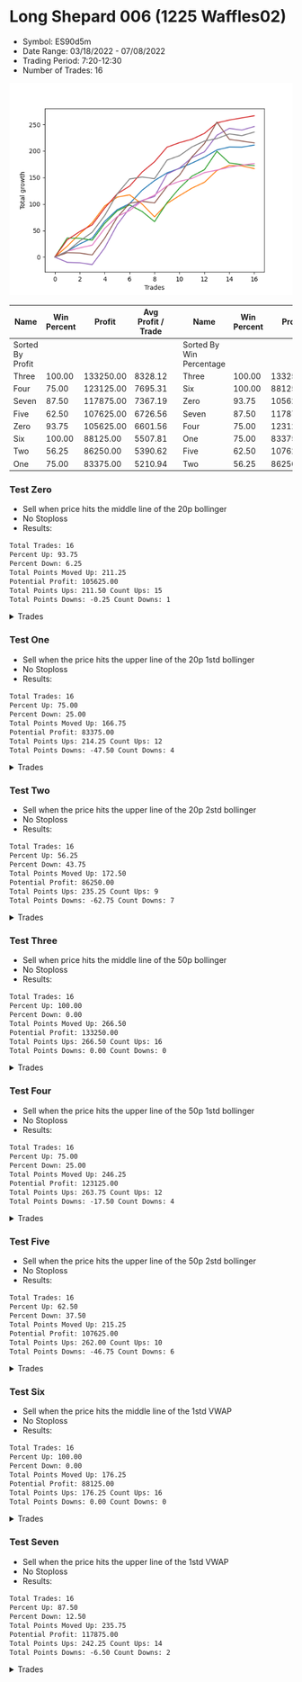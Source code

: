 # Long Shepard 006 (1225 Waffles02) 
- Symbol: ES90d5m
- Date Range: 03/18/2022 - 07/08/2022
- Trading Period: 7:20-12:30
- Number of Trades: 16

![Plot](LongShepard006(1225Waffles02)ES90d5m.png)

| Name | Win Percent | Profit | Avg Profit / Trade |     | Name | Win Percent | Profit | Avg Profit / Trade |
| ---- | ----------- | ------ | ------------------ | --- | ---- | ----------- | ------ | ------------------ |
| Sorted By <br> Profit | | | | | Sorted By <br> Win Percentage ||||
| Three | 100.00 | 133250.00 | 8328.12 |     | Three | 100.00 | 133250.00 | 8328.12 |
| Four | 75.00 | 123125.00 | 7695.31 |     | Six | 100.00 | 88125.00 | 5507.81 |
| Seven | 87.50 | 117875.00 | 7367.19 |     | Zero | 93.75 | 105625.00 | 6601.56 |
| Five | 62.50 | 107625.00 | 6726.56 |     | Seven | 87.50 | 117875.00 | 7367.19 |
| Zero | 93.75 | 105625.00 | 6601.56 |     | Four | 75.00 | 123125.00 | 7695.31 |
| Six | 100.00 | 88125.00 | 5507.81 |     | One | 75.00 | 83375.00 | 5210.94 |
| Two | 56.25 | 86250.00 | 5390.62 |     | Five | 62.50 | 107625.00 | 6726.56 |
| One | 75.00 | 83375.00 | 5210.94 |     | Two | 56.25 | 86250.00 | 5390.62 |

### Test Zero
* Sell when price hits the middle line of the 20p bollinger
* No Stoploss
* Results:
```
Total Trades: 16
Percent Up: 93.75
Percent Down: 6.25
Total Points Moved Up: 211.25
Potential Profit: 105625.00
Total Points Ups: 211.50 Count Ups: 15
Total Points Downs: -0.25 Count Downs: 1
```

<details><summary>Trades</summary>

<code>In: 2022-05-02 07:20:00		Out: 2022-05-02 07:25:10		Total Position Time: 05:10		Total Move Up: 11.00		Total to Date: 11.00</code> <br />
<code>In: 2022-05-03 11:45:00		Out: 2022-05-03 11:56:50		Total Position Time: 11:50		Total Move Up: 13.75		Total to Date: 24.75</code> <br />
<code>In: 2022-05-03 11:50:00		Out: 2022-05-03 11:56:50		Total Position Time: 06:50		Total Move Up: 11.00		Total to Date: 35.75</code> <br />
<code>In: 2022-05-04 11:40:00		Out: 2022-05-04 11:45:10		Total Position Time: 05:10		Total Move Up: 31.50		Total to Date: 67.25</code> <br />
<code>In: 2022-05-06 11:45:00		Out: 2022-05-06 11:50:20		Total Position Time: 05:20		Total Move Up: 22.00		Total to Date: 89.25</code> <br />
<code>In: 2022-05-06 11:50:00		Out: 2022-05-06 11:55:10		Total Position Time: 05:10		Total Move Up: 11.50		Total to Date: 100.75</code> <br />
<code>In: 2022-05-12 09:20:00		Out: 2022-05-12 09:33:10		Total Position Time: 13:10		Total Move Up: 25.25		Total to Date: 126.00</code> <br />
<code>In: 2022-05-12 09:25:00		Out: 2022-05-12 09:33:10		Total Position Time: 08:10		Total Move Up: 18.25		Total to Date: 144.25</code> <br />
<code>In: 2022-05-13 11:30:00		Out: 2022-05-13 11:51:50		Total Position Time: 21:50		Total Move Up: 14.50		Total to Date: 158.75</code> <br />
<code>In: 2022-05-17 11:40:00		Out: 2022-05-17 11:45:10		Total Position Time: 05:10		Total Move Up: 8.50		Total to Date: 167.25</code> <br />
<code>In: 2022-05-19 10:20:00		Out: 2022-05-19 10:44:05		Total Position Time: 24:05		Total Move Up: 10.00		Total to Date: 177.25</code> <br />
<code>In: 2022-05-19 10:55:00		Out: 2022-05-19 11:00:10		Total Position Time: 05:10		Total Move Up: 11.00		Total to Date: 188.25</code> <br />
<code>In: 2022-06-07 07:20:00		Out: 2022-06-07 07:28:10		Total Position Time: 08:10		Total Move Up: 13.75		Total to Date: 202.00</code> <br />
<code>In: 2022-06-08 07:20:00		Out: 2022-06-08 07:25:10		Total Position Time: 05:10		Total Move Up: 5.50		Total to Date: 207.50</code> <br />
<code>In: 2022-06-27 10:10:00		Out: 2022-06-27 11:19:05		Total Position Time: 69:05		Total Move Up: -0.25		Total to Date: 207.25</code> <br />
<code>In: 2022-06-29 08:35:00		Out: 2022-06-29 08:40:25		Total Position Time: 05:25		Total Move Up: 4.00		Total to Date: 211.25</code> <br />


</details>

### Test One
* Sell when the price hits the upper line of the 20p 1std bollinger
* No Stoploss
* Results:
```
Total Trades: 16
Percent Up: 75.00
Percent Down: 25.00
Total Points Moved Up: 166.75
Potential Profit: 83375.00
Total Points Ups: 214.25 Count Ups: 12
Total Points Downs: -47.50 Count Downs: 4
```

<details><summary>Trades</summary>

<code>In: 2022-05-02 07:20:00		Out: 2022-05-02 07:26:05		Total Position Time: 06:05		Total Move Up: 20.50		Total to Date: 20.50</code> <br />
<code>In: 2022-05-03 11:45:00		Out: 2022-05-03 12:07:55		Total Position Time: 22:55		Total Move Up: 23.50		Total to Date: 44.00</code> <br />
<code>In: 2022-05-03 11:50:00		Out: 2022-05-03 12:07:55		Total Position Time: 17:55		Total Move Up: 20.75		Total to Date: 64.75</code> <br />
<code>In: 2022-05-04 11:40:00		Out: 2022-05-04 11:45:10		Total Position Time: 05:10		Total Move Up: 31.50		Total to Date: 96.25</code> <br />
<code>In: 2022-05-06 11:45:00		Out: 2022-05-06 12:31:45		Total Position Time: 46:45		Total Move Up: 16.75		Total to Date: 113.00</code> <br />
<code>In: 2022-05-06 11:50:00		Out: 2022-05-06 12:31:45		Total Position Time: 41:45		Total Move Up: 4.25		Total to Date: 117.25</code> <br />
<code>In: 2022-05-12 09:20:00		Out: 2022-05-12 12:18:20		Total Position Time: 178:20		Total Move Up: -17.25		Total to Date: 100.00</code> <br />
<code>In: 2022-05-12 09:25:00		Out: 2022-05-12 12:18:20		Total Position Time: 173:20		Total Move Up: -24.25		Total to Date: 75.75</code> <br />
<code>In: 2022-05-13 11:30:00		Out: 2022-05-13 12:00:35		Total Position Time: 30:35		Total Move Up: 25.25		Total to Date: 101.00</code> <br />
<code>In: 2022-05-17 11:40:00		Out: 2022-05-17 11:47:50		Total Position Time: 07:50		Total Move Up: 14.75		Total to Date: 115.75</code> <br />
<code>In: 2022-05-19 10:20:00		Out: 2022-05-19 10:55:15		Total Position Time: 35:15		Total Move Up: 14.25		Total to Date: 130.00</code> <br />
<code>In: 2022-05-19 10:55:00		Out: 2022-05-19 11:00:10		Total Position Time: 05:10		Total Move Up: 11.00		Total to Date: 141.00</code> <br />
<code>In: 2022-06-07 07:20:00		Out: 2022-06-07 07:32:30		Total Position Time: 12:30		Total Move Up: 22.25		Total to Date: 163.25</code> <br />
<code>In: 2022-06-08 07:20:00		Out: 2022-06-08 08:17:10		Total Position Time: 57:10		Total Move Up: 9.50		Total to Date: 172.75</code> <br />
<code>In: 2022-06-27 10:10:00		Out: 2022-06-27 12:15:20		Total Position Time: 125:20		Total Move Up: -0.75		Total to Date: 172.00</code> <br />
<code>In: 2022-06-29 08:35:00		Out: 2022-06-29 10:39:35		Total Position Time: 124:35		Total Move Up: -5.25		Total to Date: 166.75</code> <br />


</details>

### Test Two
* Sell when the price hits the upper line of the 20p 2std bollinger
* No Stoploss
* Results:
```
Total Trades: 16
Percent Up: 56.25
Percent Down: 43.75
Total Points Moved Up: 172.50
Potential Profit: 86250.00
Total Points Ups: 235.25 Count Ups: 9
Total Points Downs: -62.75 Count Downs: 7
```

<details><summary>Trades</summary>

<code>In: 2022-05-02 07:20:00		Out: 2022-05-02 07:31:15		Total Position Time: 11:15		Total Move Up: 36.00		Total to Date: 36.00</code> <br />
<code>In: 2022-05-03 11:45:00		Out: 2022-05-03 12:50:00		Total Position Time: 65:00		Total Move Up: -0.75		Total to Date: 35.25</code> <br />
<code>In: 2022-05-03 11:50:00		Out: 2022-05-03 12:50:00		Total Position Time: 60:00		Total Move Up: -3.50		Total to Date: 31.75</code> <br />
<code>In: 2022-05-04 11:40:00		Out: 2022-05-04 11:45:10		Total Position Time: 05:10		Total Move Up: 31.50		Total to Date: 63.25</code> <br />
<code>In: 2022-05-06 11:45:00		Out: 2022-05-06 12:37:05		Total Position Time: 52:05		Total Move Up: 23.75		Total to Date: 87.00</code> <br />
<code>In: 2022-05-06 11:50:00		Out: 2022-05-06 12:37:05		Total Position Time: 47:05		Total Move Up: 11.25		Total to Date: 98.25</code> <br />
<code>In: 2022-05-12 09:20:00		Out: 2022-05-12 12:19:20		Total Position Time: 179:20		Total Move Up: -12.25		Total to Date: 86.00</code> <br />
<code>In: 2022-05-12 09:25:00		Out: 2022-05-12 12:19:20		Total Position Time: 174:20		Total Move Up: -19.25		Total to Date: 66.75</code> <br />
<code>In: 2022-05-13 11:30:00		Out: 2022-05-13 12:14:45		Total Position Time: 44:45		Total Move Up: 35.75		Total to Date: 102.50</code> <br />
<code>In: 2022-05-17 11:40:00		Out: 2022-05-17 12:06:55		Total Position Time: 26:55		Total Move Up: 27.50		Total to Date: 130.00</code> <br />
<code>In: 2022-05-19 10:20:00		Out: 2022-05-19 10:56:55		Total Position Time: 36:55		Total Move Up: 22.50		Total to Date: 152.50</code> <br />
<code>In: 2022-05-19 10:55:00		Out: 2022-05-19 11:37:45		Total Position Time: 42:45		Total Move Up: 12.25		Total to Date: 164.75</code> <br />
<code>In: 2022-06-07 07:20:00		Out: 2022-06-07 07:37:25		Total Position Time: 17:25		Total Move Up: 34.75		Total to Date: 199.50</code> <br />
<code>In: 2022-06-08 07:20:00		Out: 2022-06-08 12:22:55		Total Position Time: 302:55		Total Move Up: -22.00		Total to Date: 177.50</code> <br />
<code>In: 2022-06-27 10:10:00		Out: 2022-06-27 12:50:00		Total Position Time: 160:00		Total Move Up: -3.25		Total to Date: 174.25</code> <br />
<code>In: 2022-06-29 08:35:00		Out: 2022-06-29 10:43:40		Total Position Time: 128:40		Total Move Up: -1.75		Total to Date: 172.50</code> <br />


</details>

### Test Three
* Sell when price hits the middle line of the 50p bollinger
* No Stoploss
* Results:
```
Total Trades: 16
Percent Up: 100.00
Percent Down: 0.00
Total Points Moved Up: 266.50
Potential Profit: 133250.00
Total Points Ups: 266.50 Count Ups: 16
Total Points Downs: 0.00 Count Downs: 0
```

<details><summary>Trades</summary>

<code>In: 2022-05-02 07:20:00		Out: 2022-05-02 07:30:40		Total Position Time: 10:40		Total Move Up: 32.50		Total to Date: 32.50</code> <br />
<code>In: 2022-05-03 11:45:00		Out: 2022-05-03 11:59:05		Total Position Time: 14:05		Total Move Up: 15.50		Total to Date: 48.00</code> <br />
<code>In: 2022-05-03 11:50:00		Out: 2022-05-03 11:59:05		Total Position Time: 09:05		Total Move Up: 12.75		Total to Date: 60.75</code> <br />
<code>In: 2022-05-04 11:40:00		Out: 2022-05-04 11:45:10		Total Position Time: 05:10		Total Move Up: 31.50		Total to Date: 92.25</code> <br />
<code>In: 2022-05-06 11:45:00		Out: 2022-05-06 12:37:20		Total Position Time: 52:20		Total Move Up: 27.00		Total to Date: 119.25</code> <br />
<code>In: 2022-05-06 11:50:00		Out: 2022-05-06 12:37:20		Total Position Time: 47:20		Total Move Up: 14.50		Total to Date: 133.75</code> <br />
<code>In: 2022-05-12 09:20:00		Out: 2022-05-12 09:35:15		Total Position Time: 15:15		Total Move Up: 26.50		Total to Date: 160.25</code> <br />
<code>In: 2022-05-12 09:25:00		Out: 2022-05-12 09:35:15		Total Position Time: 10:15		Total Move Up: 19.50		Total to Date: 179.75</code> <br />
<code>In: 2022-05-13 11:30:00		Out: 2022-05-13 12:01:10		Total Position Time: 31:10		Total Move Up: 27.50		Total to Date: 207.25</code> <br />
<code>In: 2022-05-17 11:40:00		Out: 2022-05-17 11:45:10		Total Position Time: 05:10		Total Move Up: 8.50		Total to Date: 215.75</code> <br />
<code>In: 2022-05-19 10:20:00		Out: 2022-05-19 10:31:15		Total Position Time: 11:15		Total Move Up: 6.50		Total to Date: 222.25</code> <br />
<code>In: 2022-05-19 10:55:00		Out: 2022-05-19 11:00:10		Total Position Time: 05:10		Total Move Up: 11.00		Total to Date: 233.25</code> <br />
<code>In: 2022-06-07 07:20:00		Out: 2022-06-07 07:29:35		Total Position Time: 09:35		Total Move Up: 19.75		Total to Date: 253.00</code> <br />
<code>In: 2022-06-08 07:20:00		Out: 2022-06-08 07:25:10		Total Position Time: 05:10		Total Move Up: 5.50		Total to Date: 258.50</code> <br />
<code>In: 2022-06-27 10:10:00		Out: 2022-06-27 10:15:10		Total Position Time: 05:10		Total Move Up: 4.00		Total to Date: 262.50</code> <br />
<code>In: 2022-06-29 08:35:00		Out: 2022-06-29 08:40:25		Total Position Time: 05:25		Total Move Up: 4.00		Total to Date: 266.50</code> <br />


</details>

### Test Four
* Sell when the price hits the upper line of the 50p 1std bollinger
* No Stoploss
* Results:
```
Total Trades: 16
Percent Up: 75.00
Percent Down: 25.00
Total Points Moved Up: 246.25
Potential Profit: 123125.00
Total Points Ups: 263.75 Count Ups: 12
Total Points Downs: -17.50 Count Downs: 4
```

<details><summary>Trades</summary>

<code>In: 2022-05-02 07:20:00		Out: 2022-05-02 12:20:25		Total Position Time: 300:25		Total Move Up: -10.00		Total to Date: -10.00</code> <br />
<code>In: 2022-05-03 11:45:00		Out: 2022-05-03 12:50:00		Total Position Time: 65:00		Total Move Up: -0.75		Total to Date: -10.75</code> <br />
<code>In: 2022-05-03 11:50:00		Out: 2022-05-03 12:50:00		Total Position Time: 60:00		Total Move Up: -3.50		Total to Date: -14.25</code> <br />
<code>In: 2022-05-04 11:40:00		Out: 2022-05-04 11:45:10		Total Position Time: 05:10		Total Move Up: 31.50		Total to Date: 17.25</code> <br />
<code>In: 2022-05-06 11:45:00		Out: 2022-05-06 12:48:15		Total Position Time: 63:15		Total Move Up: 43.75		Total to Date: 61.00</code> <br />
<code>In: 2022-05-06 11:50:00		Out: 2022-05-06 12:48:15		Total Position Time: 58:15		Total Move Up: 31.25		Total to Date: 92.25</code> <br />
<code>In: 2022-05-12 09:20:00		Out: 2022-05-12 12:43:05		Total Position Time: 203:05		Total Move Up: 14.50		Total to Date: 106.75</code> <br />
<code>In: 2022-05-12 09:25:00		Out: 2022-05-12 12:43:05		Total Position Time: 198:05		Total Move Up: 7.50		Total to Date: 114.25</code> <br />
<code>In: 2022-05-13 11:30:00		Out: 2022-05-13 12:29:40		Total Position Time: 59:40		Total Move Up: 42.25		Total to Date: 156.50</code> <br />
<code>In: 2022-05-17 11:40:00		Out: 2022-05-17 11:47:10		Total Position Time: 07:10		Total Move Up: 11.25		Total to Date: 167.75</code> <br />
<code>In: 2022-05-19 10:20:00		Out: 2022-05-19 10:56:10		Total Position Time: 36:10		Total Move Up: 19.75		Total to Date: 187.50</code> <br />
<code>In: 2022-05-19 10:55:00		Out: 2022-05-19 11:00:10		Total Position Time: 05:10		Total Move Up: 11.00		Total to Date: 198.50</code> <br />
<code>In: 2022-06-07 07:20:00		Out: 2022-06-07 07:36:30		Total Position Time: 16:30		Total Move Up: 31.25		Total to Date: 229.75</code> <br />
<code>In: 2022-06-08 07:20:00		Out: 2022-06-08 08:17:55		Total Position Time: 57:55		Total Move Up: 13.00		Total to Date: 242.75</code> <br />
<code>In: 2022-06-27 10:10:00		Out: 2022-06-27 12:50:00		Total Position Time: 160:00		Total Move Up: -3.25		Total to Date: 239.50</code> <br />
<code>In: 2022-06-29 08:35:00		Out: 2022-06-29 11:01:35		Total Position Time: 146:35		Total Move Up: 6.75		Total to Date: 246.25</code> <br />


</details>

### Test Five
* Sell when the price hits the upper line of the 50p 2std bollinger
* No Stoploss
* Results:
```
Total Trades: 16
Percent Up: 62.50
Percent Down: 37.50
Total Points Moved Up: 215.25
Potential Profit: 107625.00
Total Points Ups: 262.00 Count Ups: 10
Total Points Downs: -46.75 Count Downs: 6
```

<details><summary>Trades</summary>

<code>In: 2022-05-02 07:20:00		Out: 2022-05-02 12:30:30		Total Position Time: 310:30		Total Move Up: 8.25		Total to Date: 8.25</code> <br />
<code>In: 2022-05-03 11:45:00		Out: 2022-05-03 12:50:00		Total Position Time: 65:00		Total Move Up: -0.75		Total to Date: 7.50</code> <br />
<code>In: 2022-05-03 11:50:00		Out: 2022-05-03 12:50:00		Total Position Time: 60:00		Total Move Up: -3.50		Total to Date: 4.00</code> <br />
<code>In: 2022-05-04 11:40:00		Out: 2022-05-04 11:45:10		Total Position Time: 05:10		Total Move Up: 31.50		Total to Date: 35.50</code> <br />
<code>In: 2022-05-06 11:45:00		Out: 2022-05-06 12:50:00		Total Position Time: 65:00		Total Move Up: 39.25		Total to Date: 74.75</code> <br />
<code>In: 2022-05-06 11:50:00		Out: 2022-05-06 12:50:00		Total Position Time: 60:00		Total Move Up: 26.75		Total to Date: 101.50</code> <br />
<code>In: 2022-05-12 09:20:00		Out: 2022-05-12 12:50:00		Total Position Time: 210:00		Total Move Up: 3.75		Total to Date: 105.25</code> <br />
<code>In: 2022-05-12 09:25:00		Out: 2022-05-12 12:50:00		Total Position Time: 205:00		Total Move Up: -3.25		Total to Date: 102.00</code> <br />
<code>In: 2022-05-13 11:30:00		Out: 2022-05-13 12:50:00		Total Position Time: 80:00		Total Move Up: 31.00		Total to Date: 133.00</code> <br />
<code>In: 2022-05-17 11:40:00		Out: 2022-05-17 11:49:50		Total Position Time: 09:50		Total Move Up: 21.50		Total to Date: 154.50</code> <br />
<code>In: 2022-05-19 10:20:00		Out: 2022-05-19 11:50:40		Total Position Time: 90:40		Total Move Up: 34.50		Total to Date: 189.00</code> <br />
<code>In: 2022-05-19 10:55:00		Out: 2022-05-19 11:50:40		Total Position Time: 55:40		Total Move Up: 25.00		Total to Date: 214.00</code> <br />
<code>In: 2022-06-07 07:20:00		Out: 2022-06-07 07:46:15		Total Position Time: 26:15		Total Move Up: 40.50		Total to Date: 254.50</code> <br />
<code>In: 2022-06-08 07:20:00		Out: 2022-06-08 12:50:00		Total Position Time: 330:00		Total Move Up: -32.50		Total to Date: 222.00</code> <br />
<code>In: 2022-06-27 10:10:00		Out: 2022-06-27 12:50:00		Total Position Time: 160:00		Total Move Up: -3.25		Total to Date: 218.75</code> <br />
<code>In: 2022-06-29 08:35:00		Out: 2022-06-29 12:50:00		Total Position Time: 255:00		Total Move Up: -3.50		Total to Date: 215.25</code> <br />


</details>

### Test Six
* Sell when the price hits the middle line of the 1std VWAP
* No Stoploss
* Results:
```
Total Trades: 16
Percent Up: 100.00
Percent Down: 0.00
Total Points Moved Up: 176.25
Potential Profit: 88125.00
Total Points Ups: 176.25 Count Ups: 16
Total Points Downs: 0.00 Count Downs: 0
```

<details><summary>Trades</summary>

<code>In: 2022-05-02 07:20:00		Out: 2022-05-02 07:25:10		Total Position Time: 05:10		Total Move Up: 11.00		Total to Date: 11.00</code> <br />
<code>In: 2022-05-03 11:45:00		Out: 2022-05-03 11:50:50		Total Position Time: 05:50		Total Move Up: 6.25		Total to Date: 17.25</code> <br />
<code>In: 2022-05-03 11:50:00		Out: 2022-05-03 11:55:10		Total Position Time: 05:10		Total Move Up: 5.25		Total to Date: 22.50</code> <br />
<code>In: 2022-05-04 11:40:00		Out: 2022-05-04 11:45:10		Total Position Time: 05:10		Total Move Up: 31.50		Total to Date: 54.00</code> <br />
<code>In: 2022-05-06 11:45:00		Out: 2022-05-06 11:54:15		Total Position Time: 09:15		Total Move Up: 22.25		Total to Date: 76.25</code> <br />
<code>In: 2022-05-06 11:50:00		Out: 2022-05-06 11:55:10		Total Position Time: 05:10		Total Move Up: 11.50		Total to Date: 87.75</code> <br />
<code>In: 2022-05-12 09:20:00		Out: 2022-05-12 09:31:15		Total Position Time: 11:15		Total Move Up: 18.00		Total to Date: 105.75</code> <br />
<code>In: 2022-05-12 09:25:00		Out: 2022-05-12 09:31:15		Total Position Time: 06:15		Total Move Up: 11.00		Total to Date: 116.75</code> <br />
<code>In: 2022-05-13 11:30:00		Out: 2022-05-13 11:52:25		Total Position Time: 22:25		Total Move Up: 17.50		Total to Date: 134.25</code> <br />
<code>In: 2022-05-17 11:40:00		Out: 2022-05-17 11:45:10		Total Position Time: 05:10		Total Move Up: 8.50		Total to Date: 142.75</code> <br />
<code>In: 2022-05-19 10:20:00		Out: 2022-05-19 10:25:40		Total Position Time: 05:40		Total Move Up: 5.50		Total to Date: 148.25</code> <br />
<code>In: 2022-05-19 10:55:00		Out: 2022-05-19 11:00:10		Total Position Time: 05:10		Total Move Up: 11.00		Total to Date: 159.25</code> <br />
<code>In: 2022-06-07 07:20:00		Out: 2022-06-07 07:25:10		Total Position Time: 05:10		Total Move Up: 4.75		Total to Date: 164.00</code> <br />
<code>In: 2022-06-08 07:20:00		Out: 2022-06-08 07:25:10		Total Position Time: 05:10		Total Move Up: 5.50		Total to Date: 169.50</code> <br />
<code>In: 2022-06-27 10:10:00		Out: 2022-06-27 10:15:10		Total Position Time: 05:10		Total Move Up: 4.00		Total to Date: 173.50</code> <br />
<code>In: 2022-06-29 08:35:00		Out: 2022-06-29 08:40:10		Total Position Time: 05:10		Total Move Up: 2.75		Total to Date: 176.25</code> <br />


</details>

### Test Seven
* Sell when the price hits the upper line of the 1std VWAP
* No Stoploss
* Results:
```
Total Trades: 16
Percent Up: 87.50
Percent Down: 12.50
Total Points Moved Up: 235.75
Potential Profit: 117875.00
Total Points Ups: 242.25 Count Ups: 14
Total Points Downs: -6.50 Count Downs: 2
```

<details><summary>Trades</summary>

<code>In: 2022-05-02 07:20:00		Out: 2022-05-02 07:25:10		Total Position Time: 05:10		Total Move Up: 11.00		Total to Date: 11.00</code> <br />
<code>In: 2022-05-03 11:45:00		Out: 2022-05-03 11:59:45		Total Position Time: 14:45		Total Move Up: 19.25		Total to Date: 30.25</code> <br />
<code>In: 2022-05-03 11:50:00		Out: 2022-05-03 11:59:45		Total Position Time: 09:45		Total Move Up: 16.50		Total to Date: 46.75</code> <br />
<code>In: 2022-05-04 11:40:00		Out: 2022-05-04 11:45:10		Total Position Time: 05:10		Total Move Up: 31.50		Total to Date: 78.25</code> <br />
<code>In: 2022-05-06 11:45:00		Out: 2022-05-06 12:40:40		Total Position Time: 55:40		Total Move Up: 40.75		Total to Date: 119.00</code> <br />
<code>In: 2022-05-06 11:50:00		Out: 2022-05-06 12:40:40		Total Position Time: 50:40		Total Move Up: 28.25		Total to Date: 147.25</code> <br />
<code>In: 2022-05-12 09:20:00		Out: 2022-05-12 12:50:00		Total Position Time: 210:00		Total Move Up: 3.75		Total to Date: 151.00</code> <br />
<code>In: 2022-05-12 09:25:00		Out: 2022-05-12 12:50:00		Total Position Time: 205:00		Total Move Up: -3.25		Total to Date: 147.75</code> <br />
<code>In: 2022-05-13 11:30:00		Out: 2022-05-13 12:14:40		Total Position Time: 44:40		Total Move Up: 35.00		Total to Date: 182.75</code> <br />
<code>In: 2022-05-17 11:40:00		Out: 2022-05-17 11:45:10		Total Position Time: 05:10		Total Move Up: 8.50		Total to Date: 191.25</code> <br />
<code>In: 2022-05-19 10:20:00		Out: 2022-05-19 10:55:45		Total Position Time: 35:45		Total Move Up: 16.50		Total to Date: 207.75</code> <br />
<code>In: 2022-05-19 10:55:00		Out: 2022-05-19 11:00:10		Total Position Time: 05:10		Total Move Up: 11.00		Total to Date: 218.75</code> <br />
<code>In: 2022-06-07 07:20:00		Out: 2022-06-07 07:25:10		Total Position Time: 05:10		Total Move Up: 4.75		Total to Date: 223.50</code> <br />
<code>In: 2022-06-08 07:20:00		Out: 2022-06-08 07:34:20		Total Position Time: 14:20		Total Move Up: 8.75		Total to Date: 232.25</code> <br />
<code>In: 2022-06-27 10:10:00		Out: 2022-06-27 12:50:00		Total Position Time: 160:00		Total Move Up: -3.25		Total to Date: 229.00</code> <br />
<code>In: 2022-06-29 08:35:00		Out: 2022-06-29 11:01:35		Total Position Time: 146:35		Total Move Up: 6.75		Total to Date: 235.75</code> <br />


</details>